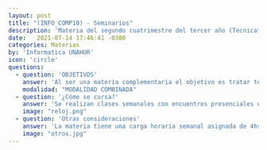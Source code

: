 ```yaml
---
layout: post
title: "(INFO_COMP10) - Seminarios"
description: 'Materia del segundo cuatrimestre del tercer año (Tecnicatura)'
date:   2021-07-14 17:46:41 -0300
categories: Materias
by: 'Informatica UNAHUR'
icon: 'circle'
questions:
  - question: 'OBJETIVOS'
    answer: 'Al ser una materia complementaria el objetivo es tratar temáticas específicas del ámbito de la programación. En esta edición se verán temas de Algoritmia para potenciar y complemetar lo visto en Estructuras de Datos.'
    modalidad: "MODALIDAD COMBINADA"
  - question: '¿Cómo se cursa?'
    answer: 'Se realizan clases semanales con encuentros presenciales o sincrónicos y prácticas para resolver. En el Campus Virtual se van abriendo contenidos semanalmente.'
    image: "reloj.png"
  - question: 'Otras consideraciones'
    answer: 'La materia tiene una carga horaria semanal asignada de 4hs aunque requiere dedicarle mayor tiempo en ciertos momentos dada la complejidad de ciertos ejercicios de algoritmia.'
    image: "otros.jpg"
---
```

